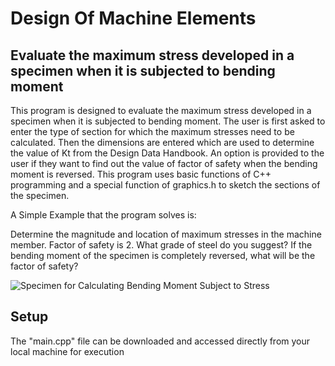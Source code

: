 # Design Of Machine Elements
## Evaluate the maximum stress developed in a specimen when it is subjected to bending moment

This program is designed to evaluate the maximum stress developed in a specimen when it is subjected to bending moment. The user is first asked to enter the type of section for which the maximum stresses need to be calculated. Then the dimensions are entered which are used to determine the value of Kt from the Design Data Handbook. An option is provided to the user if they want to find out the value of factor of safety when the bending moment is reversed.
This program uses basic functions of C++ programming and a special function of graphics.h to sketch the sections of the specimen.

A Simple Example that the program solves is:

Determine the magnitude and location of maximum stresses in the machine member. Factor of safety is 2. What grade of steel do you suggest? If the bending moment of the specimen is completely reversed, what will be the factor of safety?

![Specimen for Calculating Bending Moment Subject to Stress](https://i.ibb.co/yQpGyrh/Annotation-2020-07-24-140727.png)


## Setup

The "main.cpp" file can be downloaded and accessed directly from your local machine for execution
